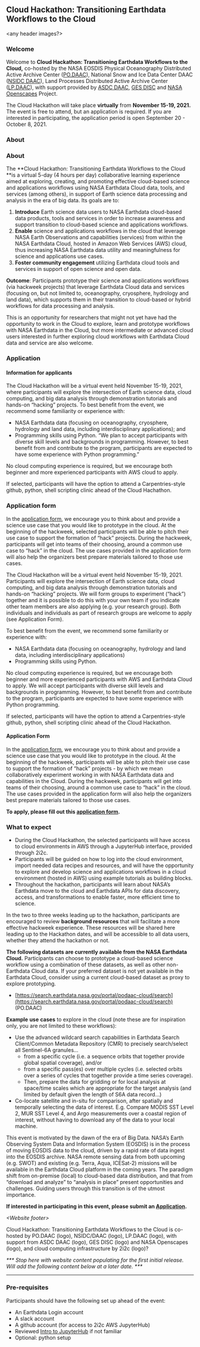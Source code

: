 
## Cloud Hackathon: Transitioning Earthdata Workflows to the Cloud

&lt;any header images?>


### Welcome

Welcome to **Cloud Hackathon: Transitioning Earthdata Workflows to the Cloud,** co-hosted by the NASA EOSDIS Physical Oceanography Distributed Active Archive Center ([PO.DAAC](https://podaac.jpl.nasa.gov/)), National Snow and Ice Data Center DAAC ([NSIDC DAAC](https://nsidc.org/daac)), Land Processes Distributed Active Archive Center ([LP.DAAC](https://lpdaac.usgs.gov/)), with support provided by [ASDC DAAC](https://earthdata.nasa.gov/eosdis/daacs/asdc), [GES DISC](https://disc.gsfc.nasa.gov/) and [NASA Openscapes](https://nasa-openscapes.github.io/) Project.

The Cloud Hackathon will take place **virtually** from **November 15-19, 2021.** The event is free to attend, but an application is required. If you are interested in participating, the application period is open September 20 - October 8, 2021.


### About 

### About 

The **Cloud Hackathon: Transitioning Earthdata Workflows to the Cloud **is a virtual 5-day (4 hours per day) collaborative learning experience aimed at exploring, creating, and promoting effective cloud-based science and applications workflows using NASA Earthdata Cloud data, tools, and services (among others), in support of Earth science data processing and analysis in the era of big data. Its goals are to:



1. **Introduce** Earth science data users to NASA Earthdata cloud-based data products, tools and services in order to increase awareness and support transition to cloud-based science and applications workflows.
2. **Enable** science and applications workflows in the cloud that leverage NASA Earth Observations and capabilities (services) from within the NASA Earthdata Cloud, hosted in Amazon Web Services (AWS) cloud, thus increasing NASA Earthdata data utility and meaningfulness for science and applications use cases.
3. **Foster community engagement** utilizing Earthdata cloud tools and services in support of open science and open data.

**Outcome**: Participants prototype their science and applications workflows (via hackweek projects) that leverage Earthdata Cloud data and services (focusing on, but not limited to, oceanography, cryosphere, hydrology and land data), which supports them in their transition to cloud-based or hybrid workflows for data processing and analysis.

This is an opportunity for researchers that might not yet have had the opportunity to work in the Cloud to explore, learn and prototype workflows with NASA Earthdata in the Cloud, but more intermediate or advanced cloud users interested in further exploring cloud workflows with Earthdata Cloud data and service are also welcome. 


### Application

#### Information for applicants

The Cloud Hackathon will be a virtual event held November 15-19, 2021, where participants will explore the intersection of Earth science data, cloud computing, and big data analysis through demonstration tutorials and hands-on “hacking” projects. To best benefit from the event, we recommend some familiarity or experience with: 



* NASA Earthdata data (focusing on oceanography, cryosphere, hydrology and land data, including interdisciplinary applications); and 
* Programming skills using Python. “We plan to accept participants with diverse skill levels and backgrounds in programming. However, to best benefit from and contribute to the program, participants are expected to have some experience with Python programming.”

No cloud computing experience is required, but we encourage both beginner and more experienced participants with AWS cloud to apply.

If selected, participants will have the option to attend a Carpentries-style github, python, shell scripting clinic ahead of the Cloud Hachathon.


### Application form

In the <span style="text-decoration:underline;">application form</span>, we encourage you to think about and provide a science use case that you would like to prototype in the cloud. At the beginning of the hackweek, selected participants will be able to pitch their use case to support the formation of “hack” projects. During the hackweek, participants will get into teams of their choosing, around a common use case to “hack” in the cloud. The use cases provided in the application form will also help the organizers best prepare materials tailored to those use cases.



The Cloud Hackathon will be a virtual event held November 15-19, 2021. Participants will explore the intersection of Earth science data, cloud computing, and big data analysis through demonstration tutorials and hands-on “hacking” projects. We will form groups to experiment (“hack”) together and it is possible to do this with your own team if you indicate other team members are also applying (e.g. your research group). Both individuals and individuals as part of research groups are welcome to apply (see Application Form).

To best benefit from the event, we recommend some familiarity or experience with: 



* NASA Earthdata data (focusing on oceanography, hydrology and land data, including interdisciplinary applications)
* Programming skills using Python. 

No cloud computing experience is required, but we encourage both beginner and more experienced participants with AWS and Earthdata Cloud to apply. We will accept participants with diverse skill levels and backgrounds in programming. However, to best benefit from and contribute to the program, participants are expected to have some experience with Python programming.

If selected, participants will have the option to attend a Carpentries-style github, python, shell scripting clinic ahead of the Cloud Hackathon.


#### Application Form

In the [application form](https://forms.gle/JJNKZ6pGKxWVFzLr6), we encourage you to think about and provide a science use case that you would like to prototype in the cloud. At the beginning of the hackweek, participants will be able to pitch their use case to support the formation of “hack” projects - by which we mean collaboratively experiment working in with NASA Earthdata data and capabilities in the Cloud. During the hackweek, participants will get into teams of their choosing, around a common use case to “hack” in the cloud. The use cases provided in the application form will also help the organizers best prepare materials tailored to those use cases.

**To apply, please fill out this [application form](https://forms.gle/JJNKZ6pGKxWVFzLr6).**


### What to expect



* During the Cloud Hackathon, the selected participants will have access to cloud environments in AWS through a JupyterHub interface, provided through 2i2c. 
* Participants will be guided on how to log into the cloud environment, import needed data recipes and resources, and will have the opportunity to explore and develop science and applications workflows in a cloud environment (hosted in AWS) using example tutorials as building blocks. 
* Throughout the hackathon, participants will learn about NASA’s Earthdata move to the cloud and Earthdata APIs for data discovery, access, and transformations to enable faster, more efficient time to science. 

In the two to three weeks leading up to the hackathon, participants are encouraged to review **background resources** that will facilitate a more effective hackweek experience. These resources will be shared here leading up to the Hackathon dates, and will be accessible to all data users, whether they attend the hackathon or not.

**The following datasets are currently available from the NASA Earthdata Cloud.** Participants can choose to prototype a cloud-based science workflow using a combination of these datasets, as well as other non-Earthdata Cloud data. If your preferred dataset is not yet available in the Earthdata Cloud, consider using a current cloud-based dataset as proxy to explore prototyping.



* [https://search.earthdata.nasa.gov/portal/podaac-cloud/search](https://search.earthdata.nasa.gov/portal/podaac-cloud/search) (PO.DAAC)

**Example** **use** **cases** to explore in the cloud (note these are for inspiration only, you are not limited to these workflows):



* Use the advanced wildcard search capabilities in Earthdata Search Client/Common Metadata Repository (CMR) to precisely search/select all Sentinel-6A granules...
    * from a specific cycle (i.e. a sequence orbits that together provide global spatial coverage), and/or 
    * from a specific pass(es) over multiple cycles (i.e. selected orbits over a series of cycles that together provide a time series coverage).
    * Then, prepare the data for gridding or for local analysis at space/time scales which are appropriate for the target analysis (and limited by default given the length of S6A data record...)
* Co-locate satellite and in-situ for comparison, after spatially and temporally selecting the data of interest. E.g. Compare MODIS SST Level 2, MUR SST Level 4, and Argo measurements over a coastal region of interest, without having to download any of the data to your local machine.


This event is motivated by the dawn of the era of Big Data. NASA’s Earth Observing System Data and Information System (EOSDIS) is in the process of moving EOSDIS data to the cloud, driven by a rapid rate of data ingest into the EOSDIS archive. NASA remote sensing data from both upcoming (e.g. SWOT) and existing (e.g. Terra, Aqua, ICESat-2) missions will be available in the Earthdata Cloud platform in the coming years. The paradigm shift from on-premise (local) to cloud-based data distribution, and that from “download and analyze” to “analysis in place” present opportunities and challenges. Guiding users through this transition is of the utmost importance.

**If interested in participating in this event, please submit an [Application](https://forms.gle/JJNKZ6pGKxWVFzLr6).**

_&lt;Website footer>_

Cloud Hackathon: Transitioning Earthdata Workflows to the Cloud is co-hosted by PO.DAAC (logo), NSIDC/DAAC (logo), LP.DAAC (logo), with support from ASDC DAAC (logo), GES DISC (logo) and NASA Openscapes (logo), and cloud computing infrastructure by 2i2c (logo)?

_*** Stop here with website content populating for the first initial release. Will add the following content below at a later date. ***_


---


### Pre-requisites

Participants should have the following set up ahead of the event:

* An Earthdata Login account
* A slack account
* A github account (for access to 2i2c AWS JupyterHub)
* Reviewed [Intro to JupyterHub](https://snowex-hackweek.github.io/website/preliminary/jupyterhub.html) if not familiar 
* Optional: python setup


